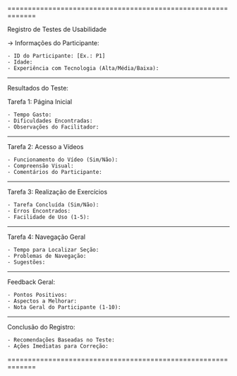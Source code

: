 =============================================================

Registro de Testes de Usabilidade

-> Informações do Participante:

	- ID do Participante: [Ex.: P1]
	- Idade:
	- Experiência com Tecnologia (Alta/Média/Baixa):

-------------------------------------------------------------

Resultados do Teste:

Tarefa 1: Página Inicial

	- Tempo Gasto:
	- Dificuldades Encontradas:
	- Observações do Facilitador:

------------------------------------------------------------

Tarefa 2: Acesso a Vídeos

	- Funcionamento do Vídeo (Sim/Não):
	- Compreensão Visual:
	- Comentários do Participante:

-------------------------------------------------------------

Tarefa 3: Realização de Exercícios

	- Tarefa Concluída (Sim/Não):
	- Erros Encontrados:
	- Facilidade de Uso (1-5):

-------------------------------------------------------------

Tarefa 4: Navegação Geral

	- Tempo para Localizar Seção:
	- Problemas de Navegação:
	- Sugestões:

-------------------------------------------------------------

Feedback Geral:
	
	- Pontos Positivos:
	- Aspectos a Melhorar:
	- Nota Geral do Participante (1-10):

-------------------------------------------------------------

Conclusão do Registro:
	
	- Recomendações Baseadas no Teste:
	- Ações Imediatas para Correção:

=============================================================
